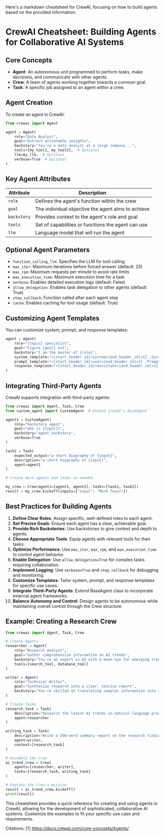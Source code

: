 Here's a markdown cheatsheet for CrewAI, focusing on how to build agents based on the provided information:

# CrewAI Cheatsheet: Building Agents for Collaborative AI Systems

## Core Concepts

- **Agent**: An autonomous unit programmed to perform tasks, make decisions, and communicate with other agents.
- **Crew**: A team of agents working together towards a common goal.
- **Task**: A specific job assigned to an agent within a crew.

## Agent Creation

To create an agent in CrewAI:

```python
from crewai import Agent

agent = Agent(
    role="Data Analyst",
    goal="Extract actionable insights",
    backstory="You're a data analyst at a large company...",
    tools=[my_tool1, my_tool2],  # Optional
    llm=my_llm,  # Optional
    verbose=True  # Optional
)
```

## Key Agent Attributes

| Attribute | Description |
|-----------|-------------|
| `role` | Defines the agent's function within the crew |
| `goal` | The individual objective the agent aims to achieve |
| `backstory` | Provides context to the agent's role and goal |
| `tools` | Set of capabilities or functions the agent can use |
| `llm` | Language model that will run the agent |

## Optional Agent Parameters

- `function_calling_llm`: Specifies the LLM for tool calling
- `max_iter`: Maximum iterations before forced answer (default: 25)
- `max_rpm`: Maximum requests per minute to avoid rate limits
- `max_execution_time`: Maximum execution time for a task
- `verbose`: Enables detailed execution logs (default: False)
- `allow_delegation`: Enables task delegation to other agents (default: True)
- `step_callback`: Function called after each agent step
- `cache`: Enables caching for tool usage (default: True)

## Customizing Agent Templates

You can customize system, prompt, and response templates:

```python
agent = Agent(
    role="{topic} specialist",
    goal="Figure {goal} out",
    backstory="I am the master of {role}",
    system_template="<|start_header_id|>system<|end_header_id|>{{ .System }}<|eot_id|>",
    prompt_template="<|start_header_id|>user<|end_header_id|>{{ .Prompt }}<|eot_id|>",
    response_template="<|start_header_id|>assistant<|end_header_id|>{{ .Response }}<|eot_id|>"
)
```

## Integrating Third-Party Agents

CrewAI supports integration with third-party agents:

```python
from crewai import Agent, Task, Crew
from custom_agent import CustomAgent  # Extend CrewAI's BaseAgent

agent1 = CustomAgent(
    role="backstory agent",
    goal="who is {input}?",
    backstory="agent backstory",
    verbose=True
)

task1 = Task(
    expected_output="a short biography of {input}",
    description="a short biography of {input}",
    agent=agent1
)

# Create more agents and tasks as needed

my_crew = Crew(agents=[agent1, agent2], tasks=[task1, task2])
result = my_crew.kickoff(inputs={"input": "Mark Twain"})
```

## Best Practices for Building Agents

1. **Define Clear Roles**: Assign specific, well-defined roles to each agent.
2. **Set Precise Goals**: Ensure each agent has a clear, achievable goal.
3. **Provide Rich Backstories**: Use backstories to give context and depth to agents.
4. **Choose Appropriate Tools**: Equip agents with relevant tools for their tasks.
5. **Optimize Performance**: Use `max_iter`, `max_rpm`, and `max_execution_time` to control agent behavior.
6. **Enable Delegation**: Use `allow_delegation=True` for complex tasks requiring collaboration.
7. **Implement Logging**: Use `verbose=True` and `step_callback` for debugging and monitoring.
8. **Customize Templates**: Tailor system, prompt, and response templates for specific use cases.
9. **Integrate Third-Party Agents**: Extend BaseAgent class to incorporate external agent frameworks.
10. **Balance Autonomy and Control**: Design agents to be autonomous while maintaining overall control through the Crew structure.

## Example: Creating a Research Crew

```python
from crewai import Agent, Task, Crew

# Create Agents
researcher = Agent(
    role="Research Analyst",
    goal="Gather comprehensive information on AI trends",
    backstory="You're an expert in AI with a keen eye for emerging trends.",
    tools=[search_tool, database_tool]
)

writer = Agent(
    role="Technical Writer",
    goal="Synthesize research into a clear, concise report",
    backstory="You're skilled at translating complex information into readable content."
)

# Create Tasks
research_task = Task(
    description="Research the latest AI trends in natural language processing",
    agent=researcher
)

writing_task = Task(
    description="Write a 500-word summary report on the research findings",
    agent=writer,
    context=[research_task]
)

# Assemble the Crew
ai_trend_crew = Crew(
    agents=[researcher, writer],
    tasks=[research_task, writing_task]
)

# Execute the Crew's mission
result = ai_trend_crew.kickoff()
print(result)
```

This cheatsheet provides a quick reference for creating and using agents in CrewAI, allowing for the development of sophisticated, collaborative AI systems. Customize the examples to fit your specific use case and requirements.

Citations:
[1] https://docs.crewai.com/core-concepts/Agents/
